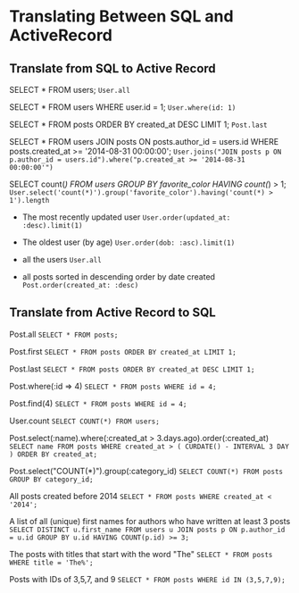 # Translating Between SQL and ActiveRecord

## Translate from SQL to Active Record

SELECT *
FROM
  users;
`User.all`

SELECT *
FROM
  users
WHERE
  user.id = 1;
`User.where(id: 1)`

SELECT *
FROM
  posts
ORDER BY
  created_at DESC
LIMIT 1;
`Post.last`

SELECT *
FROM
  users
JOIN
  posts
ON
  posts.author_id = users.id
WHERE
  posts.created_at >= '2014-08-31 00:00:00';
`User.joins("JOIN posts p ON p.author_id = users.id").where("p.created_at >= '2014-08-31 00:00:00'")`

SELECT
  count(*)
FROM
  users
GROUP BY
  favorite_color
HAVING
  count(*) > 1;
`User.select('count(*)').group('favorite_color').having('count(*) > 1').length`

* The most recently updated user
`User.order(updated_at: :desc).limit(1)`

* The oldest user (by age)
`User.order(dob: :asc).limit(1)`

* all the users
`User.all`

* all posts sorted in descending order by date created
`Post.order(created_at: :desc)`

## Translate from Active Record to SQL

Post.all
`SELECT * FROM posts;`

Post.first
`SELECT * FROM posts ORDER BY created_at LIMIT 1;`

Post.last
`SELECT * FROM posts ORDER BY created_at DESC LIMIT 1;`

Post.where(:id => 4)
`SELECT * FROM posts WHERE id = 4;`

Post.find(4)
`SELECT * FROM posts WHERE id = 4;`

User.count
`SELECT COUNT(*) FROM users;`

Post.select(:name).where(:created_at > 3.days.ago).order(:created_at)
`SELECT name FROM posts WHERE created_at > ( CURDATE() - INTERVAL 3 DAY ) ORDER BY created_at;`

Post.select("COUNT(*)").group(:category_id)
`SELECT COUNT(*) FROM posts GROUP BY category_id;`

All posts created before 2014
`SELECT * FROM posts WHERE created_at < '2014';`

A list of all (unique) first names for authors who have written at least 3 posts
`SELECT DISTINCT u.first_name FROM users u JOIN posts p ON p.author_id = u.id GROUP BY u.id HAVING COUNT(p.id) >= 3;`

The posts with titles that start with the word "The"
`SELECT * FROM posts WHERE title = 'The%';`

Posts with IDs of 3,5,7, and 9
`SELECT * FROM posts WHERE id IN (3,5,7,9);`
